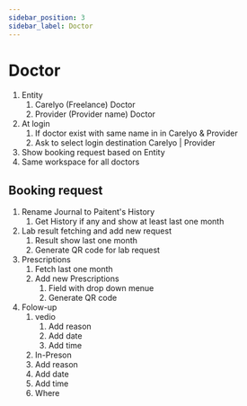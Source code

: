```yaml
---
sidebar_position: 3
sidebar_label: Doctor
---
```

# Doctor
1. Entity
   1. Carelyo (Freelance) Doctor
   2. Provider (Provider name) Doctor
2. At login
   1. If doctor exist with same name in in Carelyo & Provider
   2. Ask to select login destination Carelyo | Provider
3. Show booking request based on Entity
4. Same workspace for all doctors

## Booking request
1. Rename Journal to Paitent's History 
   1. Get History if any and show at least last one month
2. Lab result fetching and add new request
   1. Result show last one month
   2. Generate QR code for lab request
3. Prescriptions 
   1. Fetch last one month
   2. Add new Prescriptions 
      1. Field with drop down menue
      2. Generate QR code
4. Folow-up
   1. vedio 
      1. Add reason
      2. Add date 
      3. Add time
   2.  In-Preson
      1. Add reason
      2. Add date 
      3. Add time
      4. Where 
